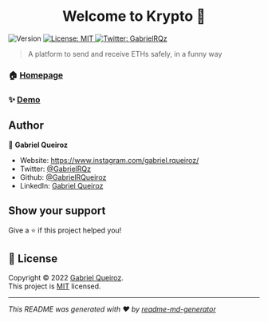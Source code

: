 <h1 align="center">Welcome to Krypto 👋</h1>
<p>
  <img alt="Version" src="https://img.shields.io/badge/version-0.1.0-blue.svg?cacheSeconds=2592000" />
  <a href="https://www.mit.edu/~amini/LICENSE.md" target="_blank">
    <img alt="License: MIT" src="https://img.shields.io/badge/License-MIT-yellow.svg" />
  </a>
  <a href="https://twitter.com/GabrielRQz" target="_blank">
    <img alt="Twitter: GabrielRQz" src="https://img.shields.io/twitter/follow/GabrielRQz.svg?style=social" />
  </a>
</p>

> A platform to send and receive ETHs safely, in a funny way

### 🏠 [Homepage](https://github.com/GabrielRQueiroz/3.0-dapp/tree/master)

### ✨ [Demo](https://kryptosend.web.app/)

## Author

👤 **Gabriel Queiroz**

-  Website: https://www.instagram.com/gabriel.rqueiroz/
-  Twitter: [@GabrielRQz](https://twitter.com/GabrielRQz)
-  Github: [@GabrielRQueiroz](https://github.com/GabrielRQueiroz)
-  LinkedIn: [Gabriel Queiroz](https://linkedin.com/in/gabriel-queiroz-b0b111218)

## Show your support

Give a ⭐️ if this project helped you!

## 📝 License

Copyright © 2022 [Gabriel Queiroz](https://github.com/GabrielRQueiroz).<br />
This project is [MIT](https://www.mit.edu/~amini/LICENSE.md) licensed.

---

_This README was generated with ❤️ by [readme-md-generator](https://github.com/kefranabg/readme-md-generator)_
